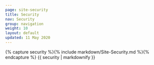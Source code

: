 ```yaml
---
page: site-security
title: Security
nav: Security
group: navigation
weight: 10
layout: default
updated: 11 May 2020
---
```


<div class="docs-section">
		{% capture security %}{% include markdown/Site-Security.md %}{% endcapture %}
		{{ security | markdownify }}
</div>
